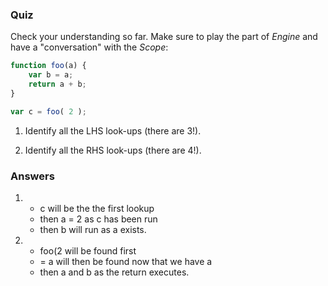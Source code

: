 ### Quiz

Check your understanding so far. Make sure to play the part of *Engine* and have a "conversation" with the *Scope*:

```js
function foo(a) {
	var b = a;
	return a + b;
}

var c = foo( 2 );
```

1. Identify all the LHS look-ups (there are 3!).

2. Identify all the RHS look-ups (there are 4!).

### Answers

1.  * c will be the the first lookup 
    * then a = 2 as c has been run 
    * then b will run as a exists.

2.  * foo(2 will be found first
    * = a will then be found now that we have a
    * then a and b as the return executes.
